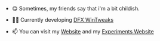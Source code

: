 - 😋 Sometimes, my friends say that i'm a bit childish.

- 👨‍💻 Currently developing [DFX WinTweaks](https://ivandfx.github.io/DFXWinTweaks/)

- 📫 You can visit my [Website](https://ivandfx.github.io) and my [Experiments Website](https://ivandfx.github.io/experiments)
